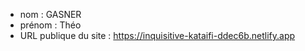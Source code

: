 - nom : GASNER 
- prénom : Théo
- URL publique du site : https://inquisitive-kataifi-ddec6b.netlify.app
